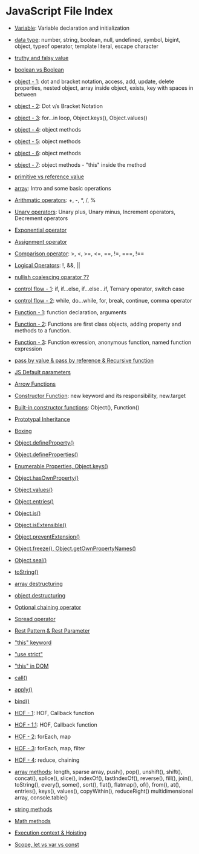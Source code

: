 # JavaScript File Index

- [Variable](1.js): Variable declaration and initialization

- [data type](2.js): number, string, boolean, null, undefined, symbol, bigint, object, typeof operator, template literal, escape character

- [truthy and falsy value](3.js)

- [boolean vs Boolean](4.js)

- [object - 1](5.js): dot and bracket notation, access, add, update, delete properties, nested object, array inside object, exists, key with spaces in between

- [object - 2](6.js): Dot v/s Bracket Notation

- [object - 3](7.js): for...in loop, Object.keys(), Object.values()

- [object - 4](8.js): object methods

- [object - 5](9.js): object methods

- [object - 6](10.js): object methods

- [object - 7](11.js): object methods - "this" inside the method

- [primitive vs reference value](12.js)

- [array](13.js): Intro and some basic operations

- [Arithmatic operators](14.js): +, -, *, /, %

- [Unary operators](15.js): Unary plus, Unary minus, Increment operators, Decrement operators

- [Exponential operator](16.js)

- [Assignment operator](17.js)

- [Comparison operator](18.js): >, <, >=, <=, ==, !=, ===, !==

- [Logical Operators](19.js): !, &&, ||

- [nullish coalescing oparator ??](20.js)

- [control flow - 1](21.js): if, if...else, if...else...if, Ternary operator, switch case

- [control flow - 2](22.js): while, do...while, for, break, continue, comma operator

- [Function - 1](23.js): function declaration, arguments

- [Function - 2](24.js): Functions are first class objects, adding property and methods to a function.

- [Function - 3](25.js): Function exression, anonymous function, named function expression

- [pass by value & pass by reference & Recursive function](26.js)

- [JS Default parameters](27.0.js)

- [Arrow Functions](27.1.js)

- [Constructor Function](28.js): new keyword and its responsibility, new.target

- [Built-in constructor functions](29.js): Object(), Function()

- [Prototypal Inheritance](30.js)

- [Boxing](31.js)

- [Object.defineProperty()](32.js)

- [Object.defineProperties()](33.js)

- [Enumerable Properties, Object.keys()](34.js)

- [Object.hasOwnProperty()](35.js)

- [Object.values()](36.js)

- [Object.entries()](37.js)

- [Object.is()](38.js)

- [Object.isExtensible()](39.js)

- [Object.preventExtension()](40.js)

- [Object.freeze(), Object.getOwnPropertyNames()](41.js)

- [Object.seal()](42.js)

- [toString()](43.js)

- [array destructuring](44.js)

- [object destructuring](45.js)

- [Optional chaining operator](46.0.js)

- [Spread operator](46.1.js)

- [Rest Pattern & Rest Parameter](46.2.js)

- ["this" keyword](47.0.js)

- ["use strict"](47.1.js)

- ["this" in DOM](47.2.html)

- [call()](48.js)

- [apply()](49.js)

- [bind()](50.js)

- [HOF - 1](51.0.js): HOF, Callback function

- [HOF - 1.1](51.1.js): HOF, Callback function

- [HOF - 2](52.js): forEach, map

- [HOF - 3](53.js): forEach, map, filter

- [HOF - 4](54.js): reduce, chaining

- [array methods](55.js): length, sparse array, push(), pop(), unshift(), shift(), concat(), splice(), slice(), indexOf(), lastIndexOf(), reverse(), fill(), join(), toString(), every(), some(), sort(), flat(), flatmap(), of(), from(), at(), entries(), keys(), values(), copyWithin(), reduceRight() multidimensional array, console.table()

- [string methods](56.js)

- [Math methods](57.js)

- [Execution context & Hoisting](58.js)

- [Scope, let vs var vs const](59.js)